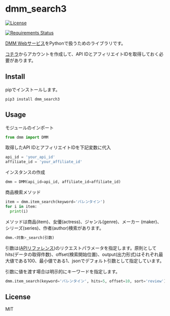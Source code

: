 # dmm_search3
[![License](http://img.shields.io/badge/license-mit-blue.svg?style=flat)](https://github.com/0x0u/dmm/blob/master/LICENSE.txt)

[![Requirements Status](https://requires.io/github/0x0u/dmm_search3/requirements.svg?branch=master)](https://requires.io/github/0x0u/dmm_search3/requirements/?branch=master)   

[DMM Webサービス](https://affiliate.dmm.com/api/)をPythonで扱うためのライブラリです。  

[コチラ](https://affiliate.dmm.com/api/regist_guide/)からアカウントを作成して、API IDとアフィリエイトIDを取得しておく必要があります。

## Install
pipでインストールします。
```
pip3 install dmm_search3
```

## Usage
モジュールのインポート
```Python
from dmm import DMM
```

取得したAPI IDとアフィリエイトIDを下記変数に代入
```Python
api_id = 'your_api_id'
affiliate_id = 'your_affiliate_id'
```

インスタンスの作成
```Python
dmm = DMM(api_id=api_id, affiliate_id=affiliate_id)
```

商品検索メソッド
```Python
item = dmm.item_search(keyword='バレンタイン')
for i in item:
  print(i)
```

メソッドは商品(item)、女優(actress)、ジャンル(genre)、メーカー
(maker)、シリーズ(series)、作者(author)検索があります。

```Python
dmm.<対象>_search(引数)
```

引数は([APIリファレンス](https://affiliate.dmm.com/api/v3/itemlist.html))のリクエストパラメータを指定します。原則としてhits(データの取得件数)、offset(検索開始位置)、output(出力形式)はそれぞれ最大値である100、最小値である1、jsonでデフォルト引数として指定しています。

引数に値を渡す場合は明示的にキーワードを指定します。  

```Python
dmm.item_search(keyword='バレンタイン', hits=5, offset=10, sort='review')
```

## License
MIT
